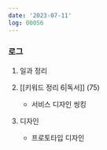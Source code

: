 ```yaml
---
date: '2023-07-11'
log: 00056
---
```


### 로그

1. 일과 정리


2. [[키워드 정리 6|독서]] (75)
	- 서비스 디자인 씽킹

3. 디자인
	- 프로토타입 디자인